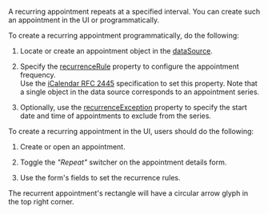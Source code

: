 A recurring appointment repeats at a specified interval. You can create such an appointment in the UI or programmatically.

To create a recurring appointment programmatically, do the following:

1. Locate or create an appointment object in the [dataSource](/Documentation/ApiReference/UI_Components/dxScheduler/Configuration/#dataSource). 

2. Specify the [recurrenceRule](/Documentation/ApiReference/Common/Object_Structures/dxSchedulerAppointment/#recurrenceRule) property to configure the appointment frequency.         
Use the <a href="http://tools.ietf.org/html/rfc2445#section-4.3.10" target="_blank">iCalendar RFC 2445</a> specification to set this property. Note that a single object in the data source corresponds to an appointment series.

1. Optionally, use the [recurrenceException](/Documentation/ApiReference/Common/Object_Structures/dxSchedulerAppointment/#recurrenceException) property to specify the start date and time of appointments to exclude from the series.

To create a recurring appointment in the UI, users should do the following:

1. Create or open an appointment.

2. Toggle the *"Repeat"* switcher on the appointment details form.

3. Use the form's fields to set the recurrence rules.

The recurrent appointment's rectangle will have a circular arrow glyph in the top right corner.

